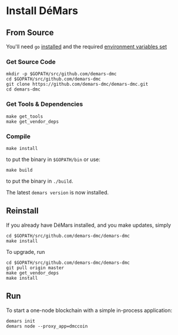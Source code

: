 # Install DéMars

## From Source

You'll need `go` [installed](https://golang.org/doc/install) and the required
[environment variables set](https://github.com/golang/go/wiki/SettingGOPATH)

### Get Source Code

```
mkdir -p $GOPATH/src/github.com/demars-dmc
cd $GOPATH/src/github.com/demars-dmc
git clone https://github.com/demars-dmc/demars-dmc.git
cd demars-dmc
```

### Get Tools & Dependencies

```
make get_tools
make get_vendor_deps
```

### Compile

```
make install
```

to put the binary in `$GOPATH/bin` or use:

```
make build
```

to put the binary in `./build`.

The latest `demars version` is now installed.

## Reinstall

If you already have DéMars installed, and you make updates, simply

```
cd $GOPATH/src/github.com/demars-dmc/demars-dmc
make install
```

To upgrade, run

```
cd $GOPATH/src/github.com/demars-dmc/demars-dmc
git pull origin master
make get_vendor_deps
make install
```

## Run

To start a one-node blockchain with a simple in-process application:

```
demars init
demars node --proxy_app=dmccoin
```
